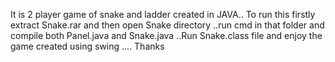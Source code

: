 It is 2 player game of snake and ladder
created in JAVA..
To run this firstly extract Snake.rar and then open Snake directory
..run cmd in that folder and compile both Panel.java and Snake.java
..Run Snake.class file and enjoy the game created using swing
....
Thanks
